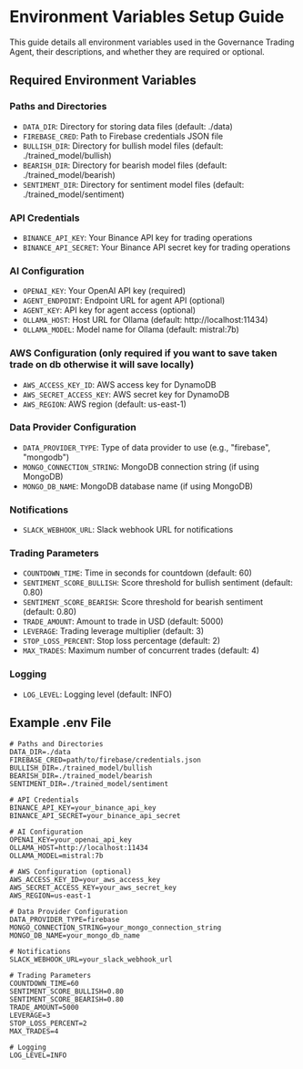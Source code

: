# Environment Variables Setup Guide

This guide details all environment variables used in the Governance Trading Agent, their descriptions, and whether they are required or optional.

## Required Environment Variables

### Paths and Directories
- `DATA_DIR`: Directory for storing data files (default: ./data)
- `FIREBASE_CRED`: Path to Firebase credentials JSON file
- `BULLISH_DIR`: Directory for bullish model files (default: ./trained_model/bullish)
- `BEARISH_DIR`: Directory for bearish model files (default: ./trained_model/bearish) 
- `SENTIMENT_DIR`: Directory for sentiment model files (default: ./trained_model/sentiment)

### API Credentials
- `BINANCE_API_KEY`: Your Binance API key for trading operations
- `BINANCE_API_SECRET`: Your Binance API secret key for trading operations

### AI Configuration
- `OPENAI_KEY`: Your OpenAI API key (required)
- `AGENT_ENDPOINT`: Endpoint URL for agent API (optional)
- `AGENT_KEY`: API key for agent access (optional)
- `OLLAMA_HOST`: Host URL for Ollama (default: http://localhost:11434)
- `OLLAMA_MODEL`: Model name for Ollama (default: mistral:7b)

### AWS Configuration (only required if you want to save taken trade on db otherwise it will save locally)
- `AWS_ACCESS_KEY_ID`: AWS access key for DynamoDB 
- `AWS_SECRET_ACCESS_KEY`: AWS secret key for DynamoDB
- `AWS_REGION`: AWS region (default: us-east-1)

### Data Provider Configuration
- `DATA_PROVIDER_TYPE`: Type of data provider to use (e.g., "firebase", "mongodb")
- `MONGO_CONNECTION_STRING`: MongoDB connection string (if using MongoDB)
- `MONGO_DB_NAME`: MongoDB database name (if using MongoDB)

### Notifications
- `SLACK_WEBHOOK_URL`: Slack webhook URL for notifications

### Trading Parameters
- `COUNTDOWN_TIME`: Time in seconds for countdown (default: 60)
- `SENTIMENT_SCORE_BULLISH`: Score threshold for bullish sentiment (default: 0.80)
- `SENTIMENT_SCORE_BEARISH`: Score threshold for bearish sentiment (default: 0.80)
- `TRADE_AMOUNT`: Amount to trade in USD (default: 5000)
- `LEVERAGE`: Trading leverage multiplier (default: 3)
- `STOP_LOSS_PERCENT`: Stop loss percentage (default: 2)
- `MAX_TRADES`: Maximum number of concurrent trades (default: 4)

### Logging
- `LOG_LEVEL`: Logging level (default: INFO)

## Example .env File

```env
# Paths and Directories
DATA_DIR=./data
FIREBASE_CRED=path/to/firebase/credentials.json
BULLISH_DIR=./trained_model/bullish
BEARISH_DIR=./trained_model/bearish
SENTIMENT_DIR=./trained_model/sentiment

# API Credentials
BINANCE_API_KEY=your_binance_api_key
BINANCE_API_SECRET=your_binance_api_secret

# AI Configuration
OPENAI_KEY=your_openai_api_key
OLLAMA_HOST=http://localhost:11434
OLLAMA_MODEL=mistral:7b

# AWS Configuration (optional)
AWS_ACCESS_KEY_ID=your_aws_access_key
AWS_SECRET_ACCESS_KEY=your_aws_secret_key
AWS_REGION=us-east-1

# Data Provider Configuration
DATA_PROVIDER_TYPE=firebase
MONGO_CONNECTION_STRING=your_mongo_connection_string
MONGO_DB_NAME=your_mongo_db_name

# Notifications
SLACK_WEBHOOK_URL=your_slack_webhook_url

# Trading Parameters
COUNTDOWN_TIME=60
SENTIMENT_SCORE_BULLISH=0.80
SENTIMENT_SCORE_BEARISH=0.80
TRADE_AMOUNT=5000
LEVERAGE=3
STOP_LOSS_PERCENT=2
MAX_TRADES=4

# Logging
LOG_LEVEL=INFO
```

